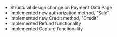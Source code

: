 - Structural design change on Payment Data Page
- Implemented new authorization method, "Sale"
- Implemented new Credit method, "Credit"
- Implemented Refund functionality
- Implemented Capture functionality